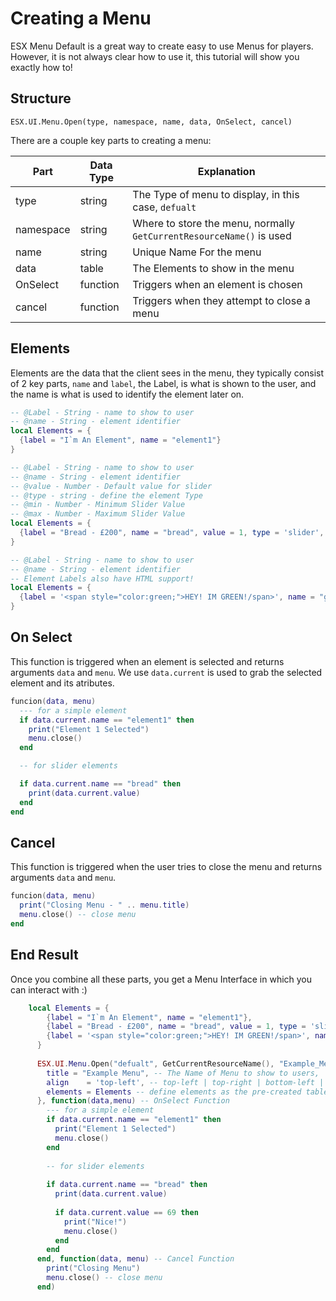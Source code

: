 # Creating a Menu

ESX Menu Default is a great way to create easy to use Menus for players. However, it is not always clear how to use it, this tutorial will show you exactly how to!

## Structure

`ESX.UI.Menu.Open(type, namespace, name, data, OnSelect, cancel)`

There are a couple key parts to creating a menu:

| Part      | Data Type |                            Explanation                                    |
|-----------|-----------|---------------------------------------------------------------------------|
| type      | string    | The Type of menu to display, in this case, `defualt`                      |
| namespace | string    | Where to store the menu, normally `GetCurrentResourceName()` is used      |
| name      | string    | Unique Name For the menu                                                  |
| data      | table     | The Elements to show in the menu                                          |
| OnSelect  | function  | Triggers when an element is chosen                                        |
| cancel    | function  | Triggers when they attempt to close a menu                                |

## Elements

Elements are the data that the client sees in the menu, they typically consist of 2 key parts, `name` and `label`,
the Label, is what is shown to the user, and the name is what is used to identify the element later on.

```lua title="Simple Element"
-- @Label - String - name to show to user
-- @name - String - element identifier
local Elements = {
  {label = "I`m An Element", name = "element1"}
}
```

```lua title="Slider Elements"
-- @Label - String - name to show to user
-- @name - String - element identifier
-- @value - Number - Default value for slider
-- @type - string - define the element Type
-- @min - Number - Minimum Slider Value
-- @max - Number - Maximum Slider Value
local Elements = {
  {label = "Bread - £200", name = "bread", value = 1, type = 'slider', min = 1,max = 100}
}
```

```lua title="HTML Elements"
-- @Label - String - name to show to user
-- @name - String - element identifier
-- Element Labels also have HTML support!
local Elements = {
  {label = '<span style="color:green;">HEY! IM GREEN!/span>', name = "geen_element"}
}
```

## On Select

This function is triggered when an element is selected and returns arguments `data` and `menu`. We use
`data.current` is used to grab the selected element and its atributes.

```lua
funcion(data, menu)
  --- for a simple element
  if data.current.name == "element1" then
    print("Element 1 Selected")
    menu.close()
  end

  -- for slider elements 

  if data.current.name == "bread" then 
    print(data.current.value)
  end
end
```

## Cancel

This function is triggered when the user tries to close the menu and returns arguments `data` and `menu`.

```lua
funcion(data, menu)
  print("Closing Menu - " .. menu.title)
  menu.close() -- close menu
end
```

## End Result

Once you combine all these parts, you get a Menu Interface in which you can interact with :)

```lua
    local Elements = {
        {label = "I`m An Element", name = "element1"},
        {label = "Bread - £200", name = "bread", value = 1, type = 'slider', min = 1,max = 100},
        {label = '<span style="color:green;">HEY! IM GREEN!/span>', name = "geen_element"}
      }
      
      ESX.UI.Menu.Open("defualt", GetCurrentResourceName(), "Example_Menu", {
        title = "Example Menu", -- The Name of Menu to show to users,
        align    = 'top-left', -- top-left | top-right | bottom-left | bottom-right | center |
        elements = Elements -- define elements as the pre-created table
      }, function(data,menu) -- OnSelect Function
        --- for a simple element
        if data.current.name == "element1" then
          print("Element 1 Selected")
          menu.close()
        end
      
        -- for slider elements 
      
        if data.current.name == "bread" then 
          print(data.current.value)
      
          if data.current.value == 69 then 
            print("Nice!")
            menu.close()
          end
        end
      end, function(data, menu) -- Cancel Function
        print("Closing Menu")
        menu.close() -- close menu
      end)
```
